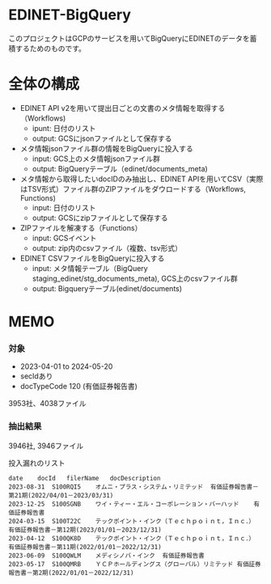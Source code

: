 # EDINET-BigQuery

このプロジェクトはGCPのサービスを用いてBigQueryにEDINETのデータを蓄積するためのものです。

# 全体の構成

- EDINET API v2を用いて提出日ごとの文書のメタ情報を取得する （Workflows)
  - ipunt: 日付のリスト
  - output: GCSにjsonファイルとして保存する
- メタ情報jsonファイル群の情報をBigQueryに投入する
  - input: GCS上のメタ情報jsonファイル群
  - output: BigQueryテーブル（edinet/documents_meta) 
- メタ情報から取得したいdocIDのみ抽出し、EDINET APIを用いてCSV（実際はTSV形式）ファイル群のZIPファイルをダウロードする（Workflows, Functions)
  - input: 日付のリスト
  - output: GCSにzipファイルとして保存する
- ZIPファイルを解凍する（Functions）
  - input: GCSイベント
  - output: zip内のcsvファイル（複数、tsv形式）
- EDINET CSVファイルをBigQueryに投入する
  - input: メタ情報テーブル（BigQuery staging_edinet/stg_documents_meta), GCS上のcsvファイル群
  - output: Bigqueryテーブル(edinet/documents)


# MEMO

### 対象
- 2023-04-01 to 2024-05-20
- secIdあり
- docTypeCode 120 (有価証券報告書)

3953社、4038ファイル 

### 抽出結果

3946社, 3946ファイル

投入漏れのリスト
```
date	docId	filerName	docDescription
2023-08-31	S100RQI5	オムニ・プラス・システム・リミテッド	有価証券報告書－第21期(2022/04/01－2023/03/31)
2023-12-25	S100SGNB	ワイ・ティー・エル・コーポレーション・バーハッド	有価証券報告書
2024-03-15	S100T22C	テックポイント・インク（Ｔｅｃｈｐｏｉｎｔ，Ｉｎｃ．）	有価証券報告書－第12期(2023/01/01－2023/12/31)
2023-04-12	S100QK8D	テックポイント・インク（Ｔｅｃｈｐｏｉｎｔ，Ｉｎｃ．）	有価証券報告書－第11期(2022/01/01－2022/12/31)
2023-06-09	S100QWLM	メディシノバ・インク	有価証券報告書
2023-05-17	S100QMRB	ＹＣＰホールディングス（グローバル）リミテッド	有価証券報告書－第2期(2022/01/01－2022/12/31)
```

